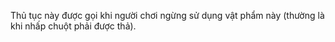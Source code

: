 Thủ tục này được gọi khi người chơi ngừng sử dụng vật phẩm này (thường là khi nhấp chuột phải được thả).